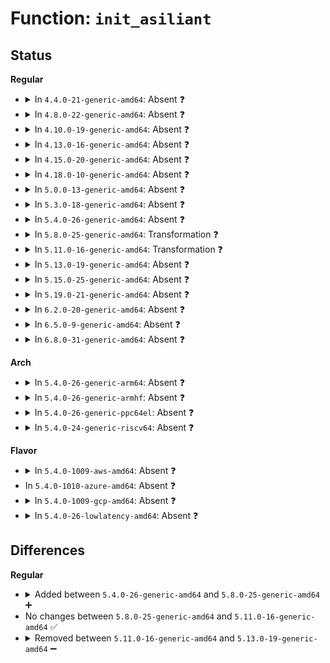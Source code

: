 # Function: <code>init_asiliant</code>

## Status
<b>Regular</b>
<ul>
<li>
<details>
<summary>In <code>4.4.0-21-generic-amd64</code>: Absent ❓</summary>

```json
{
  "name": "init_asiliant",
  "collision_type": "Unique Static",
  "inline_type": "Full",
  "funcs": [
    {
      "addr": 18446744071583527421,
      "name": "init_asiliant",
      "external": false,
      "loc": "drivers/video/fbdev/asiliantfb.c:507",
      "file": "drivers/video/fbdev/asiliantfb.c",
      "inline": "not declared, inlined",
      "caller_inline": [
        "drivers/video/fbdev/asiliantfb.c:asiliantfb_pci_init"
      ],
      "caller_func": []
    }
  ],
  "symbols": []
}
```
</details>
</li>
<li>
<details>
<summary>In <code>4.8.0-22-generic-amd64</code>: Absent ❓</summary>

```json
{
  "name": "init_asiliant",
  "collision_type": "Unique Static",
  "inline_type": "Full",
  "funcs": [
    {
      "addr": 18446744071583848244,
      "name": "init_asiliant",
      "external": false,
      "loc": "drivers/video/fbdev/asiliantfb.c:507",
      "file": "drivers/video/fbdev/asiliantfb.c",
      "inline": "not declared, inlined",
      "caller_inline": [
        "drivers/video/fbdev/asiliantfb.c:asiliantfb_pci_init"
      ],
      "caller_func": []
    }
  ],
  "symbols": []
}
```
</details>
</li>
<li>
<details>
<summary>In <code>4.10.0-19-generic-amd64</code>: Absent ❓</summary>

```json
{
  "name": "init_asiliant",
  "collision_type": "Unique Static",
  "inline_type": "Full",
  "funcs": [
    {
      "addr": 18446744071583987492,
      "name": "init_asiliant",
      "external": false,
      "loc": "drivers/video/fbdev/asiliantfb.c:507",
      "file": "drivers/video/fbdev/asiliantfb.c",
      "inline": "not declared, inlined",
      "caller_inline": [
        "drivers/video/fbdev/asiliantfb.c:asiliantfb_pci_init"
      ],
      "caller_func": []
    }
  ],
  "symbols": []
}
```
</details>
</li>
<li>
<details>
<summary>In <code>4.13.0-16-generic-amd64</code>: Absent ❓</summary>

```json
{
  "name": "init_asiliant",
  "collision_type": "Unique Static",
  "inline_type": "Full",
  "funcs": [
    {
      "addr": 18446744071584035684,
      "name": "init_asiliant",
      "external": false,
      "loc": "drivers/video/fbdev/asiliantfb.c:507",
      "file": "drivers/video/fbdev/asiliantfb.c",
      "inline": "not declared, inlined",
      "caller_inline": [
        "drivers/video/fbdev/asiliantfb.c:asiliantfb_pci_init"
      ],
      "caller_func": []
    }
  ],
  "symbols": []
}
```
</details>
</li>
<li>
<details>
<summary>In <code>4.15.0-20-generic-amd64</code>: Absent ❓</summary>

```json
{
  "name": "init_asiliant",
  "collision_type": "Unique Static",
  "inline_type": "Full",
  "funcs": [
    {
      "addr": 18446744071584299556,
      "name": "init_asiliant",
      "external": false,
      "loc": "drivers/video/fbdev/asiliantfb.c:507",
      "file": "drivers/video/fbdev/asiliantfb.c",
      "inline": "not declared, inlined",
      "caller_inline": [
        "drivers/video/fbdev/asiliantfb.c:asiliantfb_pci_init"
      ],
      "caller_func": []
    }
  ],
  "symbols": []
}
```
</details>
</li>
<li>
<details>
<summary>In <code>4.18.0-10-generic-amd64</code>: Absent ❓</summary>

```json
{
  "name": "init_asiliant",
  "collision_type": "Unique Static",
  "inline_type": "Full",
  "funcs": [
    {
      "addr": 18446744071584519366,
      "name": "init_asiliant",
      "external": false,
      "loc": "drivers/video/fbdev/asiliantfb.c:507",
      "file": "drivers/video/fbdev/asiliantfb.c",
      "inline": "not declared, inlined",
      "caller_inline": [
        "drivers/video/fbdev/asiliantfb.c:asiliantfb_pci_init"
      ],
      "caller_func": []
    }
  ],
  "symbols": []
}
```
</details>
</li>
<li>
<details>
<summary>In <code>5.0.0-13-generic-amd64</code>: Absent ❓</summary>

```json
{
  "name": "init_asiliant",
  "collision_type": "Unique Static",
  "inline_type": "Full",
  "funcs": [
    {
      "addr": 18446744071584616230,
      "name": "init_asiliant",
      "external": false,
      "loc": "drivers/video/fbdev/asiliantfb.c:507",
      "file": "drivers/video/fbdev/asiliantfb.c",
      "inline": "not declared, inlined",
      "caller_inline": [
        "drivers/video/fbdev/asiliantfb.c:asiliantfb_pci_init"
      ],
      "caller_func": []
    }
  ],
  "symbols": []
}
```
</details>
</li>
<li>
<details>
<summary>In <code>5.3.0-18-generic-amd64</code>: Absent ❓</summary>

```json
{
  "name": "init_asiliant",
  "collision_type": "Unique Static",
  "inline_type": "Full",
  "funcs": [
    {
      "addr": 18446744071584814490,
      "name": "init_asiliant",
      "external": false,
      "loc": "drivers/video/fbdev/asiliantfb.c:507",
      "file": "drivers/video/fbdev/asiliantfb.c",
      "inline": "not declared, inlined",
      "caller_inline": [
        "drivers/video/fbdev/asiliantfb.c:asiliantfb_pci_init"
      ],
      "caller_func": []
    }
  ],
  "symbols": []
}
```
</details>
</li>
<li>
<details>
<summary>In <code>5.4.0-26-generic-amd64</code>: Absent ❓</summary>

```json
{
  "name": "init_asiliant",
  "collision_type": "Unique Static",
  "inline_type": "Full",
  "funcs": [
    {
      "addr": 18446744071584949530,
      "name": "init_asiliant",
      "external": false,
      "loc": "drivers/video/fbdev/asiliantfb.c:507",
      "file": "drivers/video/fbdev/asiliantfb.c",
      "inline": "not declared, inlined",
      "caller_inline": [
        "drivers/video/fbdev/asiliantfb.c:asiliantfb_pci_init"
      ],
      "caller_func": []
    }
  ],
  "symbols": []
}
```
</details>
</li>
<li>
<details>
<summary>In <code>5.8.0-25-generic-amd64</code>: Transformation ❓</summary>

```c
int init_asiliant(struct fb_info * p, long unsigned int addr)
```

```json
{
  "name": "init_asiliant",
  "collision_type": "Unique Static",
  "inline_type": "No",
  "funcs": [
    {
      "addr": 0,
      "name": "init_asiliant",
      "external": false,
      "loc": "drivers/video/fbdev/asiliantfb.c:507",
      "file": "drivers/video/fbdev/asiliantfb.c",
      "inline": "seen, unknown",
      "caller_inline": [],
      "caller_func": [
        "drivers/video/fbdev/asiliantfb.c:asiliantfb_pci_init"
      ]
    }
  ],
  "symbols": [
    {
      "addr": 18446744071585644672,
      "name": "init_asiliant",
      "section": ".text",
      "bind": "STB_LOCAL",
      "size": 347
    },
    {
      "addr": 18446744071585646217,
      "name": "init_asiliant.cold",
      "section": ".text",
      "bind": "STB_LOCAL",
      "size": 106
    }
  ]
}
```
</details>
</li>
<li>
<details>
<summary>In <code>5.11.0-16-generic-amd64</code>: Transformation ❓</summary>

```c
int init_asiliant(struct fb_info * p, long unsigned int addr)
```

```json
{
  "name": "init_asiliant",
  "collision_type": "Unique Static",
  "inline_type": "No",
  "funcs": [
    {
      "addr": 0,
      "name": "init_asiliant",
      "external": false,
      "loc": "drivers/video/fbdev/asiliantfb.c:507",
      "file": "drivers/video/fbdev/asiliantfb.c",
      "inline": "seen, unknown",
      "caller_inline": [],
      "caller_func": [
        "drivers/video/fbdev/asiliantfb.c:asiliantfb_pci_init"
      ]
    }
  ],
  "symbols": [
    {
      "addr": 18446744071585775712,
      "name": "init_asiliant",
      "section": ".text",
      "bind": "STB_LOCAL",
      "size": 347
    },
    {
      "addr": 18446744071591425221,
      "name": "init_asiliant.cold",
      "section": ".text",
      "bind": "STB_LOCAL",
      "size": 106
    }
  ]
}
```
</details>
</li>
<li>
<details>
<summary>In <code>5.13.0-19-generic-amd64</code>: Absent ❓</summary>

```json
{
  "name": "init_asiliant",
  "collision_type": "Unique Static",
  "inline_type": "Full",
  "funcs": [
    {
      "addr": 18446744071585656762,
      "name": "init_asiliant",
      "external": false,
      "loc": "drivers/video/fbdev/asiliantfb.c:507",
      "file": "drivers/video/fbdev/asiliantfb.c",
      "inline": "not declared, inlined",
      "caller_inline": [
        "drivers/video/fbdev/asiliantfb.c:asiliantfb_pci_init"
      ],
      "caller_func": []
    }
  ],
  "symbols": []
}
```
</details>
</li>
<li>
<details>
<summary>In <code>5.15.0-25-generic-amd64</code>: Absent ❓</summary>

```json
{
  "name": "init_asiliant",
  "collision_type": "Unique Static",
  "inline_type": "Full",
  "funcs": [
    {
      "addr": 18446744071586135915,
      "name": "init_asiliant",
      "external": false,
      "loc": "drivers/video/fbdev/asiliantfb.c:510",
      "file": "drivers/video/fbdev/asiliantfb.c",
      "inline": "not declared, inlined",
      "caller_inline": [
        "drivers/video/fbdev/asiliantfb.c:asiliantfb_pci_init"
      ],
      "caller_func": []
    }
  ],
  "symbols": []
}
```
</details>
</li>
<li>
<details>
<summary>In <code>5.19.0-21-generic-amd64</code>: Absent ❓</summary>

```json
{
  "name": "init_asiliant",
  "collision_type": "Unique Static",
  "inline_type": "Full",
  "funcs": [
    {
      "addr": 18446744071587366824,
      "name": "init_asiliant",
      "external": false,
      "loc": "drivers/video/fbdev/asiliantfb.c:510",
      "file": "drivers/video/fbdev/asiliantfb.c",
      "inline": "not declared, inlined",
      "caller_inline": [
        "drivers/video/fbdev/asiliantfb.c:asiliantfb_pci_init"
      ],
      "caller_func": []
    }
  ],
  "symbols": []
}
```
</details>
</li>
<li>
<details>
<summary>In <code>6.2.0-20-generic-amd64</code>: Absent ❓</summary>

```json
{
  "name": "init_asiliant",
  "collision_type": "Unique Static",
  "inline_type": "Full",
  "funcs": [
    {
      "addr": 18446744071588610171,
      "name": "init_asiliant",
      "external": false,
      "loc": "drivers/video/fbdev/asiliantfb.c:511",
      "file": "drivers/video/fbdev/asiliantfb.c",
      "inline": "not declared, inlined",
      "caller_inline": [],
      "caller_func": []
    }
  ],
  "symbols": []
}
```
</details>
</li>
<li>
<details>
<summary>In <code>6.5.0-9-generic-amd64</code>: Absent ❓</summary>

```json
{
  "name": "init_asiliant",
  "collision_type": "Unique Static",
  "inline_type": "Full",
  "funcs": [
    {
      "addr": 18446744071588898155,
      "name": "init_asiliant",
      "external": false,
      "loc": "drivers/video/fbdev/asiliantfb.c:511",
      "file": "drivers/video/fbdev/asiliantfb.c",
      "inline": "not declared, inlined",
      "caller_inline": [],
      "caller_func": []
    }
  ],
  "symbols": []
}
```
</details>
</li>
<li>
<details>
<summary>In <code>6.8.0-31-generic-amd64</code>: Absent ❓</summary>

```json
{
  "name": "init_asiliant",
  "collision_type": "Unique Static",
  "inline_type": "Full",
  "funcs": [
    {
      "addr": 18446744071589202923,
      "name": "init_asiliant",
      "external": false,
      "loc": "drivers/video/fbdev/asiliantfb.c:509",
      "file": "drivers/video/fbdev/asiliantfb.c",
      "inline": "not declared, inlined",
      "caller_inline": [],
      "caller_func": []
    }
  ],
  "symbols": []
}
```
</details>
</li>
</ul>
<b>Arch</b>
<ul>
<li>
<details>
<summary>In <code>5.4.0-26-generic-arm64</code>: Absent ❓</summary>

```json
{
  "name": "init_asiliant",
  "collision_type": "Unique Static",
  "inline_type": "Full",
  "funcs": [
    {
      "addr": 18446603336497354088,
      "name": "init_asiliant",
      "external": false,
      "loc": "drivers/video/fbdev/asiliantfb.c:507",
      "file": "drivers/video/fbdev/asiliantfb.c",
      "inline": "not declared, inlined",
      "caller_inline": [
        "drivers/video/fbdev/asiliantfb.c:asiliantfb_pci_init"
      ],
      "caller_func": []
    }
  ],
  "symbols": []
}
```
</details>
</li>
<li>
<details>
<summary>In <code>5.4.0-26-generic-armhf</code>: Absent ❓</summary>

```json
{
  "name": "init_asiliant",
  "collision_type": "Unique Static",
  "inline_type": "Full",
  "funcs": [
    {
      "addr": 3230531560,
      "name": "init_asiliant",
      "external": false,
      "loc": "drivers/video/fbdev/asiliantfb.c:507",
      "file": "drivers/video/fbdev/asiliantfb.c",
      "inline": "not declared, inlined",
      "caller_inline": [
        "drivers/video/fbdev/asiliantfb.c:asiliantfb_pci_init"
      ],
      "caller_func": []
    }
  ],
  "symbols": []
}
```
</details>
</li>
<li>
<details>
<summary>In <code>5.4.0-26-generic-ppc64el</code>: Absent ❓</summary>

```json
{
  "name": "init_asiliant",
  "collision_type": "Unique Static",
  "inline_type": "Full",
  "funcs": [
    {
      "addr": 13835058055291346876,
      "name": "init_asiliant",
      "external": false,
      "loc": "drivers/video/fbdev/asiliantfb.c:507",
      "file": "drivers/video/fbdev/asiliantfb.c",
      "inline": "not declared, inlined",
      "caller_inline": [
        "drivers/video/fbdev/asiliantfb.c:asiliantfb_pci_init"
      ],
      "caller_func": []
    }
  ],
  "symbols": []
}
```
</details>
</li>
<li>
<details>
<summary>In <code>5.4.0-24-generic-riscv64</code>: Absent ❓</summary>

```json
{
  "name": "init_asiliant",
  "collision_type": "Unique Static",
  "inline_type": "Full",
  "funcs": [
    {
      "addr": 18446743936275870892,
      "name": "init_asiliant",
      "external": false,
      "loc": "drivers/video/fbdev/asiliantfb.c:507",
      "file": "drivers/video/fbdev/asiliantfb.c",
      "inline": "not declared, inlined",
      "caller_inline": [
        "drivers/video/fbdev/asiliantfb.c:asiliantfb_pci_init"
      ],
      "caller_func": []
    }
  ],
  "symbols": []
}
```
</details>
</li>
</ul>
<b>Flavor</b>
<ul>
<li>
<details>
<summary>In <code>5.4.0-1009-aws-amd64</code>: Absent ❓</summary>

```json
{
  "name": "init_asiliant",
  "collision_type": "Unique Static",
  "inline_type": "Full",
  "funcs": [
    {
      "addr": 18446744071584900394,
      "name": "init_asiliant",
      "external": false,
      "loc": "drivers/video/fbdev/asiliantfb.c:507",
      "file": "drivers/video/fbdev/asiliantfb.c",
      "inline": "not declared, inlined",
      "caller_inline": [
        "drivers/video/fbdev/asiliantfb.c:asiliantfb_pci_init"
      ],
      "caller_func": []
    }
  ],
  "symbols": []
}
```
</details>
</li>
<li>
In <code>5.4.0-1010-azure-amd64</code>: Absent ❓
</li>
<li>
<details>
<summary>In <code>5.4.0-1009-gcp-amd64</code>: Absent ❓</summary>

```json
{
  "name": "init_asiliant",
  "collision_type": "Unique Static",
  "inline_type": "Full",
  "funcs": [
    {
      "addr": 18446744071584901818,
      "name": "init_asiliant",
      "external": false,
      "loc": "drivers/video/fbdev/asiliantfb.c:507",
      "file": "drivers/video/fbdev/asiliantfb.c",
      "inline": "not declared, inlined",
      "caller_inline": [
        "drivers/video/fbdev/asiliantfb.c:asiliantfb_pci_init"
      ],
      "caller_func": []
    }
  ],
  "symbols": []
}
```
</details>
</li>
<li>
<details>
<summary>In <code>5.4.0-26-lowlatency-amd64</code>: Absent ❓</summary>

```json
{
  "name": "init_asiliant",
  "collision_type": "Unique Static",
  "inline_type": "Full",
  "funcs": [
    {
      "addr": 18446744071585007194,
      "name": "init_asiliant",
      "external": false,
      "loc": "drivers/video/fbdev/asiliantfb.c:507",
      "file": "drivers/video/fbdev/asiliantfb.c",
      "inline": "not declared, inlined",
      "caller_inline": [
        "drivers/video/fbdev/asiliantfb.c:asiliantfb_pci_init"
      ],
      "caller_func": []
    }
  ],
  "symbols": []
}
```
</details>
</li>
</ul>

## Differences
<b>Regular</b>
<ul>
<li>
<details>
<summary>Added between <code>5.4.0-26-generic-amd64</code> and <code>5.8.0-25-generic-amd64</code> ➕</summary>

```c
int init_asiliant(struct fb_info * p, long unsigned int addr)
```
</details>
</li>
<li>
No changes between <code>5.8.0-25-generic-amd64</code> and <code>5.11.0-16-generic-amd64</code> ✅
</li>
<li>
<details>
<summary>Removed between <code>5.11.0-16-generic-amd64</code> and <code>5.13.0-19-generic-amd64</code> ➖</summary>

```c
int init_asiliant(struct fb_info * p, long unsigned int addr)
```
</details>
</li>
</ul>
